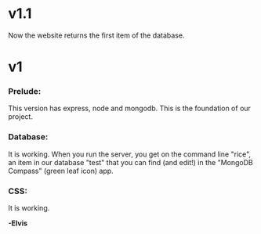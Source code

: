 # v1.1

Now the website returns the first item of the database.

# v1

### Prelude:

This version has express, node and mongodb.
This is the foundation of our project.

### Database:

It is working. When you run the server, you get on the command line "rice", an item in our database "test" that you can find (and edit!) in the "MongoDB Compass" (green leaf icon) app.

### CSS:

It is working.



**-Elvis**
